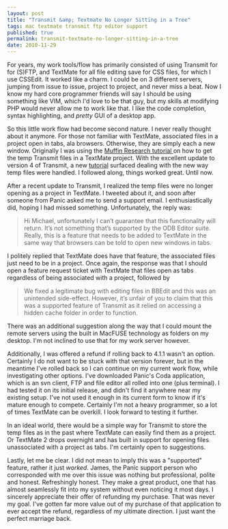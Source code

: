 ```yaml
---
layout: post
title: "Transmit &amp; Textmate No Longer Sitting in a Tree"
tags: mac textmate transmit ftp editor support
published: true
permalink: transmit-textmate-no-longer-sitting-in-a-tree
date: 2010-11-29
---
```


For years, my work tools/flow has primarily consisted of using Transmit for for (S)FTP, and TextMate for all file editing save for CSS files,  for which I use CSSEdit.  It worked like a charm.  I could be on 3 different servers, jumping from issue to issue, project to project, and never miss a beat. Now I know my hard core programmer friends will say I should be using something like VIM, which I'd love to be that guy, but my skills at modifying PHP would never allow me to work like that.  I like the code completion, syntax highlighting, and <em>pretty</em> GUI of a desktop app.

So this little work flow had become second nature.  I never really thought about it anymore.  For those not familiar with TextMate, associated files in a project open in tabs, ala browsers.  Otherwise, they are simply each a new window.  Originally I was using the <a href=
"http://muffinresearch.co.uk/archives/2006/06/13/use-tabs-in-textmate-for-remote-files-opened-by-transmit/">Muffin Research tutorial </a>on how to get the temp Transmit files in a TextMate project.  With the excellent update to version 4 of Transmit, a new <a href="http://blog.taenzer.me/textmate-open-files-from-ftp-in-tabs-with-tra">tutorial</a> surfaced dealing with the new way temp files were handled.  I followed along, things worked great. Until now.

After a recent update to Transmit, I realized the temp files were no longer opening as a project in TextMate.  I tweeted about it, and soon after someone from Panic asked me to send a support email.  I enthusiastically did, hoping I had missed something.  Unfortunately, the reply was:
<blockquote>Hi Michael, unfortunately I can’t guarantee that this functionality will return. It’s not something that’s supported by the ODB Editor suite. Really, this is a feature that needs to be added to TextMate in the same way that browsers can be told to open new windows in tabs.</blockquote>

I politely replied that TextMate does have that feature, the associated files just need to be in a project.  Once again, the response was that I should open a feature request ticket with TextMate that files open as tabs regardless of being associated with a project, followed by 
<blockquote>We fixed a legitimate bug with editing files in BBEdit and this was an unintended side-effect.  However, it’s unfair of you to claim that this was a supported feature of Transmit as it relied on accessing a hidden cache folder in order to function.</blockquote>
There was an additional suggestion along the way that I could mount the remote servers using the built in MacFUSE technology as folders on my desktop.  I'm not inclined to use that for my work server however.

Additionally, I was offered a refund if rolling back to 4.1.1 wasn't an option.  Certainly I do not want to be stuck with that version forever, but in the meantime I've rolled back so I can continue on my current work flow, while investigating other options.  I've downloaded Panic's Coda application, which is an svn client, FTP and file editor all rolled into one (plus terminal).  I had tested it on its initial release, and didn't find it anywhere near my existing setup.  I've not used it enough in its current form to know if it's mature enough to compete.  Certainly I'm not a heavy programmer, so a lot of times TextMate can be overkill.  I look forward to testing it further.

In an ideal world, there would be a simple way for Transmit to store the temp files as in the past where TextMate can easily find them as a project.  Or TextMate 2 drops overnight and has built in support for opening files unassociated with a project as tabs.  I'm certainly open to suggestions.

Lastly, let me be clear.  I did not mean to imply this was a "supported" feature, rather it just <em>worked</em>.  James, the Panic support person who corresponded with me over this issue was nothing but professional, polite and honest.  Refreshingly honest.  They make a great product, one that has almost seamlessly fit into my system without even noticing it most days.  I sincerely appreciate their offer of refunding my purchase.  That was never my goal.  I've gotten far more value out of my purchase of that application to ever accept the refund, regardless of my ultimate direction.  I just want the perfect marriage back.
